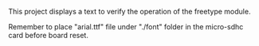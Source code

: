 This project displays a text to verify the operation of the freetype module.

Remember to place "arial.ttf" file under "./font" folder in the micro-sdhc card before board reset.
